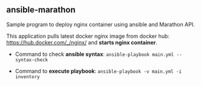 ## ansible-marathon
Sample program to deploy nginx container using ansible and Marathon API.

This application pulls latest docker nginx image from docker hub: <https://hub.docker.com/_/nginx/> and **starts nginx container**.

- Command to check **ansible syntax**:  ``ansible-playbook main.yml --syntax-check``

- Command to **execute playbook**:  ``ansible-playbook -v main.yml -i inventory``
